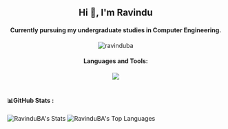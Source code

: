 <h2 align="center">Hi 👋, I'm Ravindu</h2>
<h4 align="center">Currently pursuing my undergraduate studies in Computer Engineering.</h4>
<p align="center"> <img src="https://komarev.com/ghpvc/?username=ravinduba&label=Profile%20views&color=0e75b6&style=flat" alt="ravinduba" /> </p>

<h4 align="center">Languages and Tools:</h4>
<p align="center">
  <a href="https://skillicons.dev" >
    <img src="https://skillicons.dev/icons?i=c,mongodb,java,php,javascript,firebase,react,html,css,nodejs,androidstudio,bootstrap,opencv,mysql,git,aws,figma,tailwind,spring,vite,arudino,&perline=10" />
  </a>
</p>

# <h4>📊GitHub Stats :  </h4>
![RavinduBA's Stats](https://github-readme-stats.vercel.app/api?username=RavinduBA&theme=gotham&show_icons=true&hide_border=false&count_private=true)
![RavinduBA's Top Languages](https://github-readme-stats.vercel.app/api/top-langs/?username=RavinduBA&theme=gotham&show_icons=true&hide_border=false&layout=compact)
